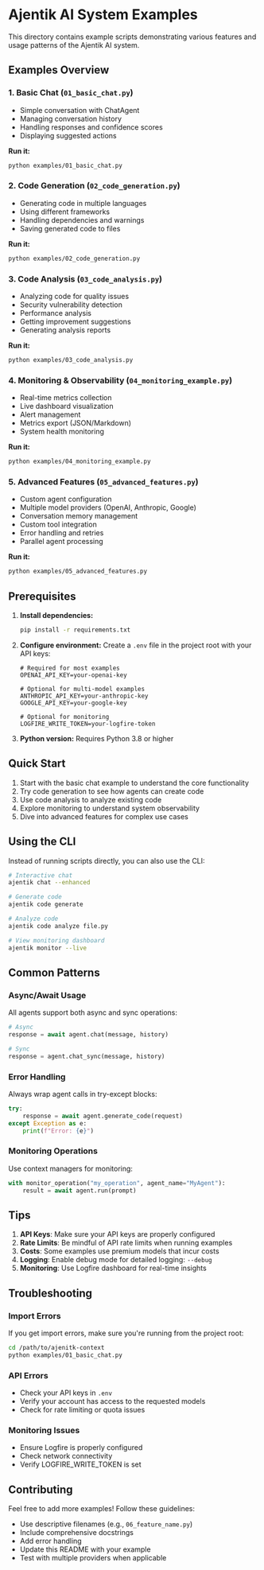 # Ajentik AI System Examples

This directory contains example scripts demonstrating various features and usage patterns of the Ajentik AI system.

## Examples Overview

### 1. Basic Chat (`01_basic_chat.py`)
- Simple conversation with ChatAgent
- Managing conversation history
- Handling responses and confidence scores
- Displaying suggested actions

**Run it:**
```bash
python examples/01_basic_chat.py
```

### 2. Code Generation (`02_code_generation.py`)
- Generating code in multiple languages
- Using different frameworks
- Handling dependencies and warnings
- Saving generated code to files

**Run it:**
```bash
python examples/02_code_generation.py
```

### 3. Code Analysis (`03_code_analysis.py`)
- Analyzing code for quality issues
- Security vulnerability detection
- Performance analysis
- Getting improvement suggestions
- Generating analysis reports

**Run it:**
```bash
python examples/03_code_analysis.py
```

### 4. Monitoring & Observability (`04_monitoring_example.py`)
- Real-time metrics collection
- Live dashboard visualization
- Alert management
- Metrics export (JSON/Markdown)
- System health monitoring

**Run it:**
```bash
python examples/04_monitoring_example.py
```

### 5. Advanced Features (`05_advanced_features.py`)
- Custom agent configuration
- Multiple model providers (OpenAI, Anthropic, Google)
- Conversation memory management
- Custom tool integration
- Error handling and retries
- Parallel agent processing

**Run it:**
```bash
python examples/05_advanced_features.py
```

## Prerequisites

1. **Install dependencies:**
   ```bash
   pip install -r requirements.txt
   ```

2. **Configure environment:**
   Create a `.env` file in the project root with your API keys:
   ```env
   # Required for most examples
   OPENAI_API_KEY=your-openai-key
   
   # Optional for multi-model examples
   ANTHROPIC_API_KEY=your-anthropic-key
   GOOGLE_API_KEY=your-google-key
   
   # Optional for monitoring
   LOGFIRE_WRITE_TOKEN=your-logfire-token
   ```

3. **Python version:**
   Requires Python 3.8 or higher

## Quick Start

1. Start with the basic chat example to understand the core functionality
2. Try code generation to see how agents can create code
3. Use code analysis to analyze existing code
4. Explore monitoring to understand system observability
5. Dive into advanced features for complex use cases

## Using the CLI

Instead of running scripts directly, you can also use the CLI:

```bash
# Interactive chat
ajentik chat --enhanced

# Generate code
ajentik code generate

# Analyze code
ajentik code analyze file.py

# View monitoring dashboard
ajentik monitor --live
```

## Common Patterns

### Async/Await Usage
All agents support both async and sync operations:

```python
# Async
response = await agent.chat(message, history)

# Sync
response = agent.chat_sync(message, history)
```

### Error Handling
Always wrap agent calls in try-except blocks:

```python
try:
    response = await agent.generate_code(request)
except Exception as e:
    print(f"Error: {e}")
```

### Monitoring Operations
Use context managers for monitoring:

```python
with monitor_operation("my_operation", agent_name="MyAgent"):
    result = await agent.run(prompt)
```

## Tips

1. **API Keys**: Make sure your API keys are properly configured
2. **Rate Limits**: Be mindful of API rate limits when running examples
3. **Costs**: Some examples use premium models that incur costs
4. **Logging**: Enable debug mode for detailed logging: `--debug`
5. **Monitoring**: Use Logfire dashboard for real-time insights

## Troubleshooting

### Import Errors
If you get import errors, make sure you're running from the project root:
```bash
cd /path/to/ajenitk-context
python examples/01_basic_chat.py
```

### API Errors
- Check your API keys in `.env`
- Verify your account has access to the requested models
- Check for rate limiting or quota issues

### Monitoring Issues
- Ensure Logfire is properly configured
- Check network connectivity
- Verify LOGFIRE_WRITE_TOKEN is set

## Contributing

Feel free to add more examples! Follow these guidelines:
- Use descriptive filenames (e.g., `06_feature_name.py`)
- Include comprehensive docstrings
- Add error handling
- Update this README with your example
- Test with multiple providers when applicable